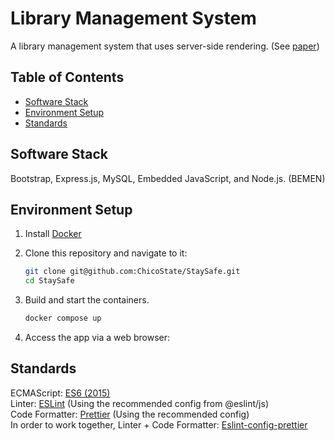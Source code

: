 # Library Management System
A library management system that uses server-side rendering. (See [paper]())

## Table of Contents
* [Software Stack](#Software-Stack)
* [Environment Setup](#Environment-Setup)
* [Standards](#Standards)

## Software Stack
Bootstrap, Express.js, MySQL, Embedded JavaScript, and Node.js. (BEMEN) 

## Environment Setup
1. Install [Docker](https://www.docker.com/)

2. Clone this repository and navigate to it:
    ```bash
    git clone git@github.com:ChicoState/StaySafe.git
    cd StaySafe
    ```

3. Build and start the containers.
    ```bash
    docker compose up 
    ```

4. Access the app via a web browser:
    <!-- * Frontend at http://localhost:3000/
    * Backend at http://localhost:8080/ -->


## Standards
ECMAScript: [ES6 (2015)](https://262.ecma-international.org/6.0/)  
Linter: [ESLint](https://eslint.org/) (Using the recommended config from @eslint/js)  
Code Formatter: [Prettier](https://prettier.io/) (Using the recommended config)   
In order to work together, Linter + Code Formatter: [Eslint-config-prettier](https://github.com/prettier/eslint-config-prettier)

